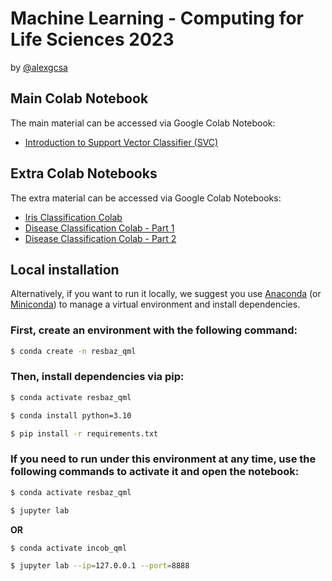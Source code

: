 # Machine Learning - Computing for Life Sciences 2023 

by [@alexgcsa](https://twitter.com/alexgcsa)


## Main Colab Notebook
The main material can be accessed via Google Colab Notebook:
- [Introduction to Support Vector Classifier (SVC)](https://colab.research.google.com/github/alexgcsa/resbaz2023/blob/master/Intro_to_SVC_resbaz.ipynb)





## Extra Colab Notebooks

The extra material can be accessed via Google Colab Notebooks:
- [Iris Classification Colab](https://colab.research.google.com/github/alexgcsa/resbaz2023/blob/master/iris.ipynb)
- [Disease Classification Colab - Part 1](https://colab.research.google.com/github/alexgcsa/resbaz2023/blob/master/qmlw_extra_p1.ipynb)
- [Disease Classification Colab - Part 2](https://colab.research.google.com/github/alexgcsa/resbaz2023/blob/master/qmlw_extra_p2.ipynb)


## Local installation

Alternatively, if you want to run it locally, we suggest you use [Anaconda](https://docs.anaconda.com/free/anaconda/install/) (or [Miniconda](https://docs.conda.io/en/latest/miniconda.html)) to manage a virtual environment and install dependencies.


### First, create an environment with the following command:

```bash
$ conda create -n resbaz_qml
```

### Then, install dependencies via pip:


```bash
$ conda activate resbaz_qml

$ conda install python=3.10

$ pip install -r requirements.txt
```

### If you need to run under this environment at any time, use the following commands to activate it and open the notebook:

```bash
$ conda activate resbaz_qml

$ jupyter lab
```
**OR**
```bash
$ conda activate incob_qml

$ jupyter lab --ip=127.0.0.1 --port=8888
```


